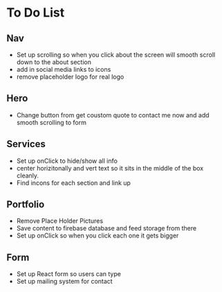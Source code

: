 # To Do List

## Nav

- Set up scrolling so when you click about the screen will smooth scroll down to the about section
- add in social media links to icons
- remove placeholder logo for real logo

## Hero

- Change button from get coustom quote to contact me now and add smooth scrolling to form

## Services

- Set up onClick to hide/show all info
- center horizitonally and vert text so it sits in the middle of the box cleanly.
- Find incons for each section and link up

## Portfolio

- Remove Place Holder Pictures
- Save content to firebase database and feed storage from there
- Set up onClick so when you click each one it gets bigger

## Form

- Set up React form so users can type
- Set up mailing system for contact
